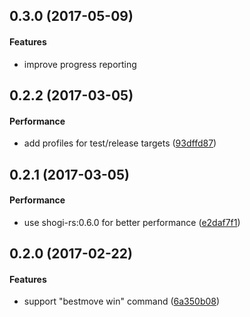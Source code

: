 <a name="0.3.0"></a>
## 0.3.0 (2017-05-09)


#### Features

*   improve progress reporting

<a name="0.2.2"></a>
## 0.2.2 (2017-03-05)


#### Performance

*   add profiles for test/release targets ([93dffd87](93dffd87))



<a name="0.2.1"></a>
## 0.2.1 (2017-03-05)


#### Performance

*   use shogi-rs:0.6.0 for better performance ([e2daf7f1](e2daf7f1))



<a name="0.2.0"></a>
## 0.2.0 (2017-02-22)


#### Features

*   support "bestmove win" command ([6a350b08](6a350b08))



